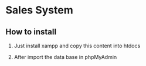# Sales System

## How to install
1. Just install xampp and copy this content into htdocs

2. After import the data base in phpMyAdmin

